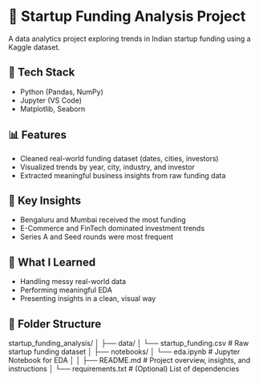 # 🚀 Startup Funding Analysis Project

A data analytics project exploring trends in Indian startup funding using a Kaggle dataset.

## 🔧 Tech Stack
- Python (Pandas, NumPy)
- Jupyter (VS Code)
- Matplotlib, Seaborn

## 📊 Features
- Cleaned real-world funding dataset (dates, cities, investors)
- Visualized trends by year, city, industry, and investor
- Extracted meaningful business insights from raw funding data

## 📌 Key Insights
- Bengaluru and Mumbai received the most funding
- E-Commerce and FinTech dominated investment trends
- Series A and Seed rounds were most frequent

## 🧠 What I Learned
- Handling messy real-world data
- Performing meaningful EDA
- Presenting insights in a clean, visual way

## 📁 Folder Structure
startup_funding_analysis/
│
├── data/
│   └── startup_funding.csv          # Raw startup funding dataset
│
├── notebooks/
│   └── eda.ipynb                    # Jupyter Notebook for EDA
│
│
├── README.md                        # Project overview, insights, and instructions
│
└── requirements.txt                 # (Optional) List of dependencies

